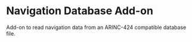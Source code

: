 # Navigation Database Add-on

Add-on to read navigation data from an ARINC-424 compatible database file.

